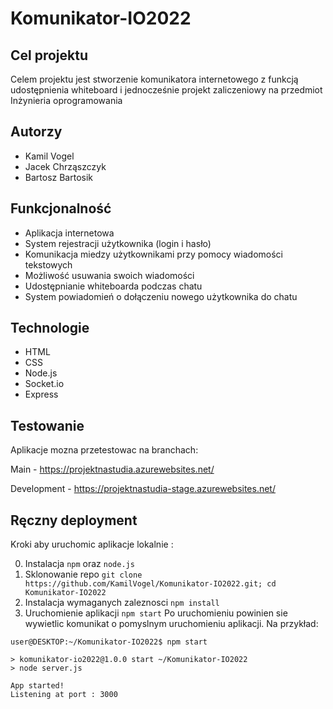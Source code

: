 # Komunikator-IO2022

## Cel projektu
Celem projektu jest stworzenie komunikatora internetowego z funkcją udostępnienia whiteboard i jednocześnie projekt zaliczeniowy na przedmiot Inżynieria oprogramowania 

## Autorzy
  - Kamil Vogel
  - Jacek Chrząszczyk
  - Bartosz Bartosik

## Funkcjonalność
  - Aplikacja internetowa
  - System rejestracji użytkownika (login i hasło)
  - Komunikacja miedzy użytkownikami przy pomocy wiadomości tekstowych
  - Możliwość usuwania swoich wiadomości 
  - Udostępnianie whiteboarda podczas chatu
  - System powiadomień o dołączeniu nowego użytkownika do chatu

## Technologie
  - HTML
  - CSS
  - Node.js
  - Socket.io
  - Express

## Testowanie
Aplikacje mozna przetestowac na branchach: 

Main - https://projektnastudia.azurewebsites.net/

Development - https://projektnastudia-stage.azurewebsites.net/

## Ręczny deployment 

Kroki aby uruchomic aplikacje lokalnie :

0. Instalacja ``npm`` oraz ``node.js``
1. Sklonowanie repo
``
git clone https://github.com/KamilVogel/Komunikator-IO2022.git; cd Komunikator-IO2022
``
2. Instalacja wymaganych zaleznosci
``
npm install
``
3. Uruchomienie aplikacji
``
npm start
``
Po uruchomieniu powinien sie wywietlic komunikat o pomyslnym uruchomieniu aplikacji. Na przykład:
````
user@DESKTOP:~/Komunikator-IO2022$ npm start

> komunikator-io2022@1.0.0 start ~/Komunikator-IO2022
> node server.js

App started!
Listening at port : 3000
````
